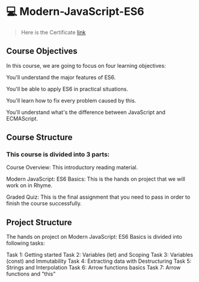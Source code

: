 # :computer: Modern-JavaScript-ES6
> Here is the Certificate [link](https://www.coursera.org/account/accomplishments/verify/EUEXQNPZMB5K)

## Course Objectives
In this course, we are going to focus on four learning objectives:

You'll understand the major features of ES6.

You'll be able to apply ES6 in practical situations.

You'll learn how to fix every problem caused by this.

You'll understand what's the difference between JavaScript and ECMAScript.

## Course Structure
### This course is divided into 3 parts:

Course Overview: This introductory reading material.

Modern JavaScript: ES6 Basics: This is the hands on project that we will work on in Rhyme.

Graded Quiz: This is the final assignment that you need to pass in order to finish the course successfully.

## Project Structure
The hands on project on Modern JavaScript: ES6 Basics is divided into following tasks:

Task 1: Getting started
Task 2: Variables (let) and Scoping
Task 3: Variables (const) and Immutability
Task 4: Extracting data with Destructuring
Task 5: Strings and Interpolation
Task 6: Arrow functions basics
Task 7: Arrow functions and "this"
